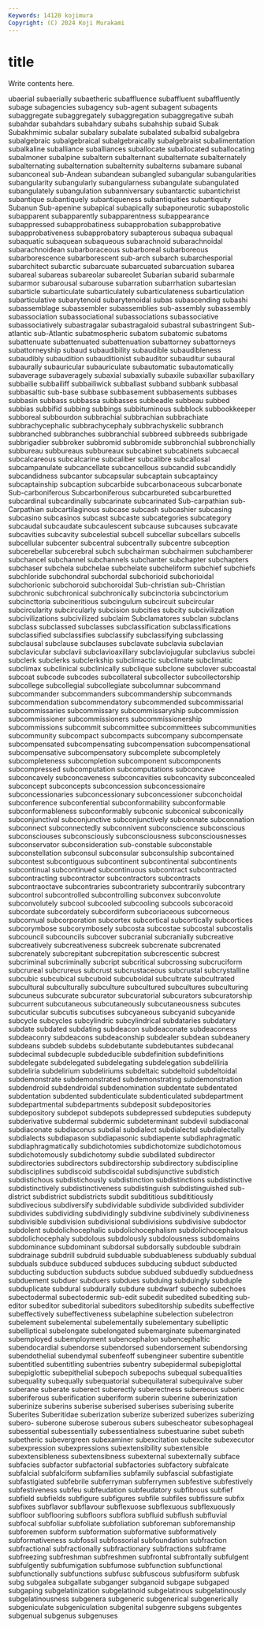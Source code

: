 ```yaml
---
Keywords: 14120 kojimura
Copyright: (C) 2024 Koji Murakami
---
```


# title

Write contents here.



ubaerial subaerially subaetheric subaffluence subaffluent
subaffluently subage subagencies subagency sub-agent subagent subagents subaggregate subaggregately subaggregation
subaggregative subah subahdar subahdars subahdary subahs subahship subaid Subak Subakhmimic
subalar subalary subalate subalated subalbid subalgebra subalgebraic subalgebraical subalgebraically subalgebraist
subalimentation subalkaline suballiance suballiances suballocate suballocated suballocating subalmoner subalpine subaltern
subalternant subalternate subalternately subalternating subalternation subalternity subalterns subamare subanal subanconeal
sub-Andean subandean subangled subangular subangularities subangularity subangularly subangularness subangulate subangulated
subangulately subangulation subanniversary subantarctic subantichrist subantique subantiquely subantiqueness subantiquities subantiquity
Subanun Sub-apenine subapical subapically subaponeurotic subapostolic subapparent subapparently subapparentness subappearance
subappressed subapprobatiness subapprobation subapprobative subapprobativeness subapprobatory subapterous subaqua subaqual subaquatic
subaquean subaqueous subarachnoid subarachnoidal subarachnoidean subarboraceous subarboreal subarboreous subarborescence subarborescent
sub-arch subarch subarchesporial subarchitect subarctic subarcuate subarcuated subarcuation subarea subareal
subareas subareolar subareolet Subarian subarid subarmale subarmor subarousal subarouse subarration
subarrhation subartesian subarticle subarticulate subarticulately subarticulateness subarticulation subarticulative subarytenoid subarytenoidal
subas subascending subashi subassemblage subassembler subassemblies sub-assembly subassembly subassociation subassociational
subassociations subassociative subassociatively subastragalar subastragaloid subastral subastringent Sub-atlantic sub-Atlantic subatmospheric
subatom subatomic subatoms subattenuate subattenuated subattenuation subattorney subattorneys subattorneyship subaud
subaudibility subaudible subaudibleness subaudibly subaudition subauditionist subauditor subauditur subaural subaurally
subauricular subauriculate subautomatic subautomatically subaverage subaveragely subaxial subaxially subaxile subaxillar
subaxillary subbailie subbailiff subbailiwick subballast subband subbank subbasal subbasaltic sub-base
subbase subbasement subbasements subbases subbasin subbass subbassa subbasses subbeadle subbeau
subbed subbias subbifid subbing subbings subbituminous subblock subbookkeeper subboreal subbourdon
subbrachial subbrachian subbrachiate subbrachycephalic subbrachycephaly subbrachyskelic subbranch subbranched subbranches subbranchial
subbreed subbreeds subbrigade subbrigadier subbroker subbromid subbromide subbronchial subbronchially subbureau
subbureaus subbureaux subcabinet subcabinets subcaecal subcalcareous subcalcarine subcaliber subcalibre subcallosal
subcampanulate subcancellate subcancellous subcandid subcandidly subcandidness subcantor subcapsular subcaptain subcaptaincy
subcaptainship subcaption subcarbide subcarbonaceous subcarbonate Sub-carboniferous Subcarboniferous subcarbureted subcarburetted subcardinal
subcardinally subcarinate subcarinated Sub-carpathian sub-Carpathian subcartilaginous subcase subcash subcashier subcasing
subcasino subcasinos subcast subcaste subcategories subcategory subcaudal subcaudate subcaulescent subcause
subcauses subcavate subcavities subcavity subcelestial subcell subcellar subcellars subcells subcellular
subcenter subcentral subcentrally subcentre subception subcerebellar subcerebral subch subchairman subchairmen
subchamberer subchancel subchannel subchannels subchanter subchapter subchapters subchaser subchela subchelae
subchelate subcheliform subchief subchiefs subchloride subchondral subchordal subchorioid subchorioidal subchorionic
subchoroid subchoroidal Sub-christian sub-Christian subchronic subchronical subchronically subcinctoria subcinctorium subcincttoria
subcineritious subcingulum subcircuit subcircular subcircularity subcircularly subcision subcities subcity subcivilization
subcivilizations subcivilized subclaim Subclamatores subclan subclans subclass subclassed subclasses subclassification
subclassifications subclassified subclassifies subclassify subclassifying subclassing subclausal subclause subclauses subclavate
subclavia subclavian subclavicular subclavii subclavioaxillary subclaviojugular subclavius subclei subclerk subclerks
subclerkship subclimactic subclimate subclimatic subclimax subclinical subclinically subclique subclone subclover
subcoastal subcoat subcode subcodes subcollateral subcollector subcollectorship subcollege subcollegial subcollegiate
subcolumnar subcommand subcommander subcommanders subcommandership subcommands subcommendation subcommendatory subcommended subcommissarial
subcommissaries subcommissary subcommissaryship subcommission subcommissioner subcommissioners subcommissionership subcommissions subcommit subcommittee
subcommittees subcommunities subcommunity subcompact subcompacts subcompany subcompensate subcompensated subcompensating subcompensation
subcompensational subcompensative subcompensatory subcomplete subcompletely subcompleteness subcompletion subcomponent subcomponents subcompressed
subcomputation subcomputations subconcave subconcavely subconcaveness subconcavities subconcavity subconcealed subconcept subconcepts
subconcession subconcessionaire subconcessionaries subconcessionary subconcessioner subconchoidal subconference subconferential subconformability subconformable
subconformableness subconformably subconic subconical subconically subconjunctival subconjunctive subconjunctively subconnate subconnation
subconnect subconnectedly subconnivent subconscience subconscious subconsciouses subconsciously subconsciousness subconsciousnesses subconservator
subconsideration sub-constable subconstable subconstellation subconsul subconsular subconsulship subcontained subcontest subcontiguous
subcontinent subcontinental subcontinents subcontinual subcontinued subcontinuous subcontract subcontracted subcontracting subcontractor
subcontractors subcontracts subcontraoctave subcontraries subcontrariety subcontrarily subcontrary subcontrol subcontrolled subcontrolling
subconvex subconvolute subconvolutely subcool subcooled subcooling subcools subcoracoid subcordate subcordately
subcordiform subcoriaceous subcorneous subcornual subcorporation subcortex subcortical subcortically subcortices subcorymbose
subcorymbosely subcosta subcostae subcostal subcostalis subcouncil subcouncils subcover subcranial subcranially
subcreative subcreatively subcreativeness subcreek subcrenate subcrenated subcrenately subcrepitant subcrepitation subcrescentic
subcrest subcriminal subcriminally subcript subcritical subcrossing subcruciform subcrureal subcrureus subcrust
subcrustaceous subcrustal subcrystalline subcubic subcubical subcuboid subcuboidal subcultrate subcultrated subcultural
subculturally subculture subcultured subcultures subculturing subcuneus subcurate subcurator subcuratorial subcurators
subcuratorship subcurrent subcutaneous subcutaneously subcutaneousness subcutes subcuticular subcutis subcutises subcyaneous
subcyanid subcyanide subcycle subcycles subcylindric subcylindrical subdataries subdatary subdate subdated
subdating subdeacon subdeaconate subdeaconess subdeaconry subdeacons subdeaconship subdealer subdean subdeanery
subdeans subdeb subdebs subdebutante subdebutantes subdecanal subdecimal subdecuple subdeducible subdefinition
subdefinitions subdelegate subdelegated subdelegating subdelegation subdeliliria subdeliria subdelirium subdeliriums subdeltaic
subdeltoid subdeltoidal subdemonstrate subdemonstrated subdemonstrating subdemonstration subdendroid subdendroidal subdenomination subdentate
subdentated subdentation subdented subdenticulate subdenticulated subdepartment subdepartmental subdepartments subdeposit subdepositories
subdepository subdepot subdepots subdepressed subdeputies subdeputy subderivative subdermal subdermic subdeterminant
subdevil subdiaconal subdiaconate subdiaconus subdial subdialect subdialectal subdialectally subdialects subdiapason
subdiapasonic subdiapente subdiaphragmatic subdiaphragmatically subdichotomies subdichotomize subdichotomous subdichotomously subdichotomy subdie
subdilated subdirector subdirectories subdirectors subdirectorship subdirectory subdiscipline subdisciplines subdiscoid subdiscoidal
subdisjunctive subdistich subdistichous subdistichously subdistinction subdistinctions subdistinctive subdistinctively subdistinctiveness subdistinguish
subdistinguished sub-district subdistrict subdistricts subdit subdititious subdititiously subdivecious subdiversify subdividable
subdivide subdivided subdivider subdivides subdividing subdividingly subdivine subdivinely subdivineness subdivisible
subdivision subdivisional subdivisions subdivisive subdoctor subdolent subdolichocephalic subdolichocephalism subdolichocephalous subdolichocephaly
subdolous subdolously subdolousness subdomains subdominance subdominant subdorsal subdorsally subdouble subdrain
subdrainage subdrill subdruid subduable subduableness subduably subdual subduals subduce subduced
subduces subducing subduct subducted subducting subduction subducts subdue subdued subduedly
subduedness subduement subduer subduers subdues subduing subduingly subduple subduplicate subdural
subdurally subdure subdwarf subecho subechoes subectodermal subectodermic sub-edit subedit subedited
subediting sub-editor subeditor subeditorial subeditors subeditorship subedits subeffective subeffectively subeffectiveness
subelaphine subelection subelectron subelement subelemental subelementally subelementary subelliptic subelliptical subelongate
subelongated subemarginate subemarginated subemployed subemployment subencephalon subencephaltic subendocardial subendorse subendorsed
subendorsement subendorsing subendothelial subendymal subenfeoff subengineer subentire subentitle subentitled subentitling
subentries subentry subepidermal subepiglottal subepiglottic subepithelial subepoch subepochs subequal subequalities
subequality subequally subequatorial subequilateral subequivalve suber suberane suberate suberect suberectly
suberectness subereous suberic suberiferous suberification suberiform suberin suberine suberinization suberinize
suberins suberise suberised suberises suberising suberite Suberites Suberitidae suberization suberize
suberized suberizes suberizing subero- suberone suberose suberous subers subescheator subesophageal
subessential subessentially subessentialness subestuarine subet subeth subetheric subevergreen subexaminer subexcitation
subexcite subexecutor subexpression subexpressions subextensibility subextensible subextensibleness subextensibness subexternal subexternally
subface subfacies subfactor subfactorial subfactories subfactory subfalcate subfalcial subfalciform subfamilies
subfamily subfascial subfastigiate subfastigiated subfebrile subferryman subferrymen subfestive subfestively subfestiveness
subfeu subfeudation subfeudatory subfibrous subfief subfield subfields subfigure subfigures subfile
subfiles subfissure subfix subfixes subflavor subflavour subflexuose subflexuous subflexuously subfloor
subflooring subfloors subflora subfluid subflush subfluvial subfocal subfoliar subfoliate subfoliation
subforeman subforemanship subforemen subform subformation subformative subformatively subformativeness subfossil subfossorial
subfoundation subfraction subfractional subfractionally subfractionary subfractions subframe subfreezing subfreshman subfreshmen
subfrontal subfrontally subfulgent subfulgently subfumigation subfumose subfunction subfunctional subfunctionally subfunctions
subfusc subfuscous subfusiform subfusk subg subgalea subgallate subganger subganoid subgape
subgaped subgaping subgelatinization subgelatinoid subgelatinous subgelatinously subgelatinousness subgenera subgeneric subgenerical
subgenerically subgeniculate subgeniculation subgenital subgenre subgens subgentes subgenual subgenus subgenuses
